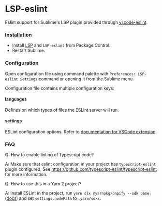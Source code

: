 # LSP-eslint

Eslint support for Sublime's LSP plugin provided through [vscode-eslint](https://github.com/microsoft/vscode-eslint).

### Installation

* Install [LSP](https://packagecontrol.io/packages/LSP) and `LSP-eslint` from Package Control.
* Restart Sublime.

### Configuration

Open configuration file using command palette with `Preferences: LSP-eslint Settings` command or opening it from the Sublime menu.

Configuration file contains multiple configuration keys:

#### languages

Defines on which types of files the ESLint server will run.

#### settings

ESLint configuration options. Refer to [documentation for VSCode extension](https://github.com/Microsoft/vscode-eslint).

### FAQ

Q: How to enable linting of Typescript code?

A: Make sure that eslint configuration in your project has `typescript-eslint` plugin configured. See https://github.com/typescript-eslint/typescript-eslint for more information.

Q: How to use this in a Yarn 2 project?

A: Install ESLint in the project, run `yarn dlx @yarnpkg/pnpify --sdk base` ([docs](https://yarnpkg.com/advanced/editor-sdks)) and set `settings.nodePath` to `.yarn/sdks`.
